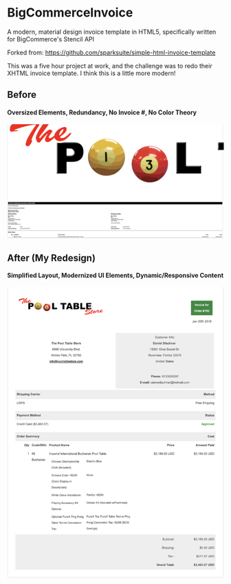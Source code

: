 # BigCommerceInvoice
A modern, material design invoice template in HTML5, specifically written for BigCommerce's Stencil API

Forked from: https://github.com/sparksuite/simple-html-invoice-template

This was a five hour project at work, and the challenge was to redo their XHTML invoice template. I think this is a little more modern!

<h2>Before</h2>
<h4>Oversized Elements, Redundancy, No Invoice #, No Color Theory</h4>
<img src="./before.png"/>

<h2>After (My Redesign)</h2>
<h4>Simplified Layout, Modernized UI Elements, Dynamic/Responsive Content</h4>
<img src="./after.png"/>
